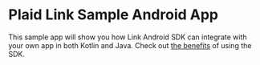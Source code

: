 # Plaid Link Sample Android App 
This sample app will show you how Link Android SDK can integrate with your own app in both Kotlin and Java. Check out [the benefits](./docs/sdk-vs-webview-comparison.md) of using the SDK. 


<!-- <p align="center">
  <img src="docs/link_demo.gif" loading="lazy" alt="Link demo gif" height="512" />
</p>

> Detailed instructions on how to integrate with Plaid Link for Android in your app can be found in our [main documentation][link-android-docs].

# Getting Started
To run the sample app, you'll need a Plaid account. You can create one on [our website][plaid-signup].

## 1. Register your app id
1. Log into your [Plaid Dashboard][plaid-dashboard-api] at the API page
2. Next to "Allowed Android package names" click "Configure" then "Add New Android Package Name"
3. Enter the sample app package name: `com.plaid.linksample`
4. Click "Save Changes", you may be prompted to re-enter your password

## 2a. Generate a link_token and add it to the sample app
1. Clone the sample repository
2. Curl [/link/token/create](https://plaid.com/docs/#create-link-token) to create a new link_token
3. Copy and paste the link_token into the [kotlin][get-link-token-kotlin] or [java][get-link-token-java] LinkTokenRequester's `getToken()` function.

OR

## 2b. Run the token server (imitation [backend server][link-quickstart])
1. [Install npm][npm-installation]
2. Copy your client id and secret from your [Plaid Dashboard][plaid-dashboard-keys] keys page
3. Run `./start_server.sh ${CLIENT_ID} ${SECRET}` but replace `client_id` and `secret` with values from your dashboard account.
4. Server is now running on `localhost:8000`

## 3. Run the sample application
1. 🚀

# Features
- How to integrate the Plaid Link sdk: `build.gradle` files, `link_token` configuration, `Plaid` initialization
- Kotlin and Java sample Activity that show how to start Link and receive a result
- Use of `PlaidLinkResultHandler` for easy handling of Link results
- _Optional_ use of `LinkEventListener` to get events from Link

Have a look at our [main documentation][link-android-docs] for all Plaid Link SDK features.

# Releases

Our [change log][changelog] has release history.	

We create release candidates (e.g. 3.2.0-rc1) as beta previews for developers. These are helpful for customers who either are 1. waiting for a specific fix or 2. extremely eager for specific features. They do not hold the same quality guarantee as our official releases, and should NOT be used in production. The official releases come ~2 weeks after the first release candidate (rc1).

The latest version of Plaid Link is [![version][link-sdk-version]][link-sdk-url].

```kotlin
implementation("com.plaid.link:sdk-core:<insert latest version>")
```

R8 and ProGuard rules are already bundled in our AAR and will be used automatically.





[link-sdk-version]: https://img.shields.io/bintray/v/plaid/link-android/com.plaid.link
[link-sdk-url]: https://bintray.com/plaid/link-android/com.plaid.link
[link-android-docs]: https://plaid.com/docs/link/android/
[plaid-signup]: https://dashboard.plaid.com/signup?email=
[plaid-dashboard-api]: https://dashboard.plaid.com/team/api
[plaid-dashboard-keys]: https://dashboard.plaid.com/team/keys
[changelog]: https://github.com/plaid/plaid-link-android/releases
[get-link-token-kotlin]: app/src/main/java/com/plaid/linksample/MainActivity.kt
[get-link-token-java]: app/src/main/java/com/plaid/linksample/MainActivityJava.java
[npm-installation]: https://docs.npmjs.com/downloading-and-installing-node-js-and-npm
[link-quickstart]: https://plaid.com/docs/quickstart/
# Plaid_Integration
 -->
